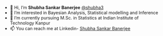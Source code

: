 - 👋 Hi, I’m **Shubha Sankar Banerjee** [@shubha3](https://github.com/shubha3)
- 👀 I’m interested in Bayesian Analysis, Statistical modelling and Inference
- 🌱 I’m currently pursuing M.Sc. in Statistics at Indian Institute of Technology Kanpur
- 📫 You can reach me at Linkedin- [Shubha Sankar Banerjee](www.linkedin.com/in/ssbanerjee461)

<!---
shubha3/shubha3 is a ✨ special ✨ repository because its `README.md` (this file) appears on your GitHub profile.
You can click the Preview link to take a look at your changes.
--->
